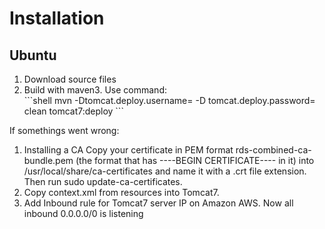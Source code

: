 <h1> Installation </h1>

<h2>Ubuntu</h2>
<ol>
  <li> Download source files</li>
  <li>Build with maven3. Use command:</li> 
  ```shell
  mvn -Dtomcat.deploy.username=<your tomcat user> -D tomcat.deploy.password=<your tomcat password> clean tomcat7:deploy 
  ```
</ol>

If somethings went wrong:
<ol>
<li>Installing a CA
Copy your certificate in PEM format rds-combined-ca-bundle.pem (the format that has ----BEGIN CERTIFICATE---- in it) into /usr/local/share/ca-certificates and name it with a .crt file extension.
Then run sudo update-ca-certificates.</li>
<li>Сopy context.xml from resources into Tomcat7.</li>
<li> Add Inbound rule for Tomcat7 server IP on Amazon AWS. Now all inbound 0.0.0.0/0 is listening</li>
</ol>
